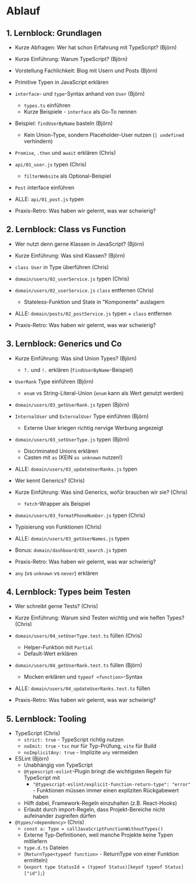 # Ablauf

## 1. Lernblock: Grundlagen

- Kurze Abfragen: Wer hat schon Erfahrung mit TypeScript? (Björn)
- Kurze Einführung: Warum TypeScript? (Björn)
- Vorstellung Fachlichkeit: Blog mit Usern und Posts (Björn)
- Primitive Typen in JavaScript erklären
- `interface`- und `type`-Syntax anhand von `User` (Björn)
    - `types.ts` einführen
    - Kurze Beispiele - `interface` als Go-To nennen
- Beispiel: `findUserByName` basteln (Björn)
    - Kein Union-Type, sondern Placeholder-User nutzen (`| undefined` verhindern)
- `Promise`, `.then` und `await` erklären (Chris)
- `api/01_user.js` typen (Chris)
    - `filterWebsite` als Optional-Beispiel
- `Post` interface einführen
- ALLE: `api/01_post.js` typen

- Praxis-Retro: Was haben wir gelernt, was war schwierig?

## 2. Lernblock: Class vs Function

- Wer nutzt denn gerne Klassen in JavaScript? (Björn)
- Kurze Einführung: Was sind Klassen? (Björn)
- `class User` in Type überführen (Chris)
- `domain/users/02_userService.js` typen (Chris)
- `domain/users/02_userService.js` `class` entfernen (Chris)
    - Stateless-Funktion und State in "Komponente" auslagern
- ALLE: `domain/posts/02_postService.js` typen + `class` entfernen

- Praxis-Retro: Was haben wir gelernt, was war schwierig?

## 3. Lernblock: Generics und Co

- Kurze Einführung: Was sind Union Types? (Björn)
    - `?.` und `!.` erklären (`findUserByName`-Beispiel)
- `UserRank` Type einführen (Björn)
    - `enum` vs String-Literal-Union (`enum` kann als Wert genutzt werden)
- `domain/users/03_getUserRank.js` typen (Björn)
- `InternalUser` und `ExternalUser` Type einführen (Björn)
    - Externe User kriegen richtig nervige Werbung angezeigt
- `domain/users/03_setUserType.js` typen (Björn)
    - Discriminated Unions erklären
    - Casten mit `as` (KEIN `as unknown` nutzen!)
- ALLE: `domain/users/03_updateUserRanks.js` typen

- Wer kennt Generics? (Chris)
- Kurze Einführung: Was sind Generics, wofür brauchen wir sie? (Chris)
    - `fetch`-Wrapper als Beispiel
- `domain/users/03_formatPhoneNumber.js` typen (Chris)
- Typisierung von Funktionen (Chris)
- ALLE: `domain/users/03_getUserNames.js` typen
- Bonus: `domain/dashboard/03_search.js` typen

- Praxis-Retro: Was haben wir gelernt, was war schwierig?

- `any` (vs `unknown` vs `never`) erklären

## 4. Lernblock: Types beim Testen

- Wer schreibt gerne Tests? (Chris)
- Kurze Einführung: Warum sind Testen wichtig und wie helfen Types? (Chris)
- `domain/users/04_setUserType.test.ts` füllen (Chris)
    - Helper-Funktion mit `Partial`
    - Default-Wert erklären
- `domain/users/04_getUserRank.test.ts` füllen (Björn)
    - Mocken erklären und `typeof <function>`-Syntax
- ALLE: `domain/users/04_updateUserRanks.test.ts` füllen

- Praxis-Retro: Was haben wir gelernt, was war schwierig?

## 5. Lernblock: Tooling

- TypeScript (Chris)
    - `strict: true` - TypeScript richtig nutzen
    - `noEmit: true` - `tsc` nur für Typ-Prüfung, `vite` für Build
    - `noImplicitAny: true` - Implizite `any` vermeiden
- ESLint (Björn)
    - Unabhängig von TypeScript
    - `@typescript-eslint`-Plugin bringt die wichtigsten Regeln für TypeScript mit
        - `"@typescript-eslint/explicit-function-return-type": "error"` - Funktionen müssen immer einen expliziten Rückgabewert haben
    - Hilft dabei, Framework-Regeln einzuhalten (z.B. React-Hooks)
    - Erlaubt durch import-Regeln, dass Projekt-Bereiche nicht aufeinander zugreifen dürfen
- `@types/<dependency>` (Chris)
    - `const a: Type = callJavaScriptFunctionWithoutTypes()`
    - Externe Typ-Definitionen, weil manche Projekte keine Typen mitliefern
    - `type.d.ts` Dateien
    - (`ReturnType<typeof function>` - ReturnType von einer Funktion ermitteln)
    - (`export type StatusId = (typeof Status)[keyof typeof Status]["id"];`)
